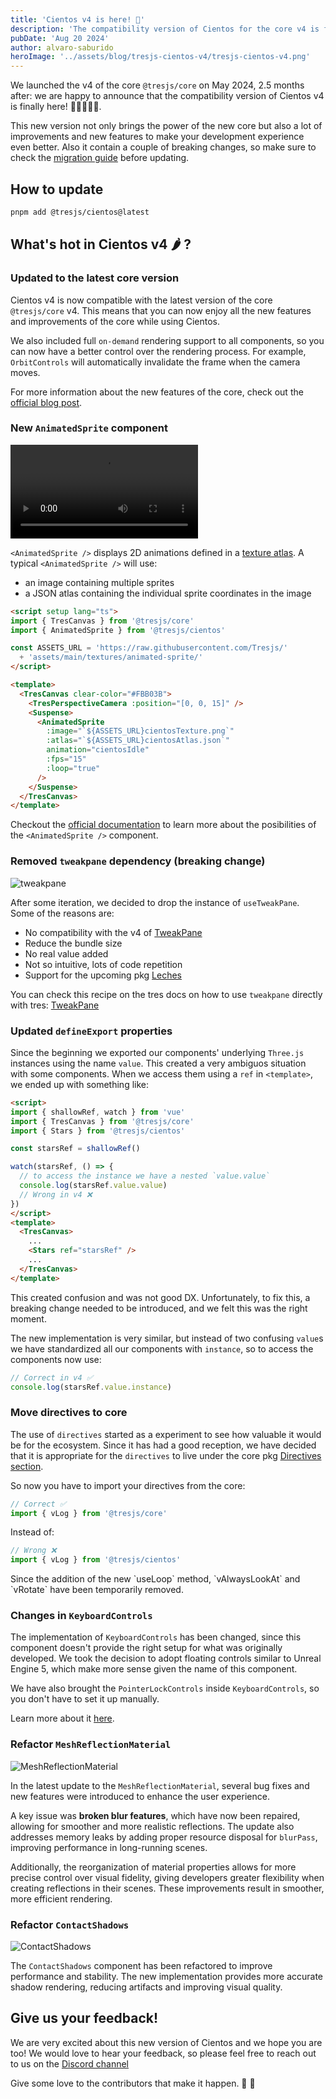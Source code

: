 ```yaml
---
title: 'Cientos v4 is here! 💛'
description: 'The compatibility version of Cientos for the core v4 is finally here!'
pubDate: 'Aug 20 2024'
author: alvaro-saburido
heroImage: '../assets/blog/tresjs-cientos-v4/tresjs-cientos-v4.png'
---
```



We launched the v4 of the core `@tresjs/core` on May 2024, 2.5 months after: we are happy to announce that the compatibility version of Cientos v4 is finally here! 🥳🥳🥳🥳🥳.

This new version not only brings the power of the new core but also a lot of improvements and new features to make your development experience even better. Also it contain a couple of breaking changes, so make sure to check the [migration guide](https://docs.tresjs.org/cientos/migration-guide) before updating.

## How to update

```bash
pnpm add @tresjs/cientos@latest
```

## What's hot in Cientos v4 🌶️ ?

### Updated to the latest core version

Cientos v4 is now compatible with the latest version of the core `@tresjs/core` v4. This means that you can now enjoy all the new features and improvements of the core while using Cientos.

We also included full `on-demand` rendering support to all components, so you can now have a better control over the rendering process. For example, `OrbitControls` will automatically invalidate the frame when the camera moves.

For more information about the new features of the core, check out the [official blog post](https://tresjs.org/blog/whats-hot-on-tresjs-v4/).


### New `AnimatedSprite` component

<video class="w-full" controls>
  <source src="/blog/tresjs-cientos-v4/animated-sprite.mp4" type="video/mp4"/>
</video>

`<AnimatedSprite />` displays 2D animations defined in a [texture atlas](https://en.wikipedia.org/wiki/Texture_atlas). A typical `<AnimatedSprite />` will use:

* an image containing multiple sprites
* a JSON atlas containing the individual sprite coordinates in the image

```html
<script setup lang="ts">
import { TresCanvas } from '@tresjs/core'
import { AnimatedSprite } from '@tresjs/cientos'

const ASSETS_URL = 'https://raw.githubusercontent.com/Tresjs/'
  + 'assets/main/textures/animated-sprite/'
</script>

<template>
  <TresCanvas clear-color="#FBB03B">
    <TresPerspectiveCamera :position="[0, 0, 15]" />
    <Suspense>
      <AnimatedSprite
        :image="`${ASSETS_URL}cientosTexture.png`"
        :atlas="`${ASSETS_URL}cientosAtlas.json`"
        animation="cientosIdle"
        :fps="15"
        :loop="true"
      />
    </Suspense>
  </TresCanvas>
</template>
```

Checkout the [official documentation](https://cientos.tresjs.org/guide/abstractions/animated-sprite.html) to learn more about the posibilities of the `<AnimatedSprite />` component.
 
### Removed `tweakpane` dependency (breaking change)

![tweakpane](/blog/tresjs-cientos-v4/tweakpane-bundle-size.png)

After some iteration, we decided to drop the instance of `useTweakPane`. Some of the reasons are:

- No compatibility with the v4 of [TweakPane](https://tweakpane.github.io/docs/)
- Reduce the bundle size
- No real value added
- Not so intuitive, lots of code repetition
- Support for the upcoming pkg [Leches](https://tresleches.tresjs.org/)

You can check this recipe on the tres docs on how to use `tweakpane` directly with tres: [TweakPane](https://docs.tresjs.org/cookbook/tweakpane.html)

### Updated `defineExport` properties

Since the beginning we exported our components' underlying `Three.js` instances using the name `value`. This created a very ambiguos situation with some components. When we access them using a `ref` in `<template>`, we ended up with something like:

```html
<script>
import { shallowRef, watch } from 'vue'
import { TresCanvas } from '@tresjs/core'
import { Stars } from '@tresjs/cientos'

const starsRef = shallowRef()

watch(starsRef, () => {
  // to access the instance we have a nested `value.value`
  console.log(starsRef.value.value)
  // Wrong in v4 ❌
})
</script>
<template>
  <TresCanvas>
    ...
    <Stars ref="starsRef" />
    ...
  </TresCanvas>
</template>
```

This created confusion and was not good DX. Unfortunately, to fix this, a breaking change needed to be introduced, and we felt this was the right moment.

The new implementation is very similar, but instead of two confusing `value`s we have standardized all our components with `instance`, so to access the components now use:

```js
// Correct in v4 ✅
console.log(starsRef.value.instance)
```
### Move directives to core

The use of `directives` started as a experiment to see how valuable it would be for the ecosystem. Since it has had a good reception, we have decided that it is appropriate for the `directives` to live under the core pkg [Directives section](https://docs.tresjs.org/directives/v-log.html).

So now you have to import your directives from the core:
```ts
// Correct ✅
import { vLog } from '@tresjs/core'
```

Instead of:
```ts
// Wrong ❌
import { vLog } from '@tresjs/cientos'
```

<div class="bg-yellow-200 text-yellow-700 p-4 rounded">
<i class="i-carbon-warning-alt"></i>
Since the addition of the new `useLoop` method, `vAlwaysLookAt` and `vRotate` have been temporarily removed.
</div>

### Changes in `KeyboardControls`

The implementation of `KeyboardControls` has been changed, since this component doesn't provide the right setup for what was originally developed. We took the decision to adopt floating controls similar to Unreal Engine 5, which make more sense given the name of this component.

We have also brought the `PointerLockControls` inside `KeyboardControls`, so you don't have to set it up manually.

Learn more about it [here](https://cientos.tresjs.org/guide/controls/keyboard-controls.html).

### Refactor `MeshReflectionMaterial`

![MeshReflectionMaterial](/blog/tresjs-cientos-v4/mesh-reflection-material.png)

In the latest update to the `MeshReflectionMaterial`, several bug fixes and new features were introduced to enhance the user experience. 

A key issue was **broken blur features**, which have now been repaired, allowing for smoother and more realistic reflections. The update also addresses memory leaks by adding proper resource disposal for `blurPass`, improving performance in long-running scenes. 

Additionally, the reorganization of material properties allows for more precise control over visual fidelity, giving developers greater flexibility when creating reflections in their scenes. These improvements result in smoother, more efficient rendering.

### Refactor `ContactShadows`

![ContactShadows](/blog/tresjs-cientos-v4/contact-shadows.png)

The `ContactShadows` component has been refactored to improve performance and stability. The new implementation provides more accurate shadow rendering, reducing artifacts and improving visual quality.


## Give us your feedback!

We are very excited about this new version of Cientos and we hope you are too! We would love to hear your feedback, so please feel free to reach out to us on the [Discord channel](https://discord.gg/V8ZPvGHSQd)

Give some love to the contributors that make it happen. 🙌 💛